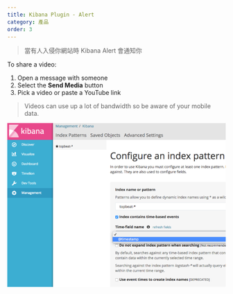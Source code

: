 ```yaml
---
title: Kibana Plugin - Alert
category: 產品
order: 3
---
```



> 當有人入侵你網站時 Kibana Alert 會通知你

To share a video:

1. Open a message with someone
2. Select the **Send Media** button
3. Pick a video or paste a YouTube link

> Videos can use up a lot of bandwidth so be aware of your mobile data.

![](/uploads/versions/screen-shot-2017-03-06-at-10-29-15-am---x0-63-860-645-800-600x---.png)
